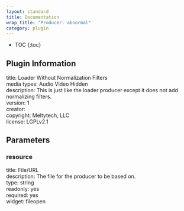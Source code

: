```yaml
---
layout: standard
title: Documentation
wrap_title: "Producer: abnormal"
category: plugin
---
```

* TOC
{:toc}

## Plugin Information

title: Loader Without Normalization Filters  
media types:
Audio  Video  Hidden  
description: This is just like the loader producer except it does not add normalizing filters.  
version: 1  
creator:   
copyright: Meltytech, LLC  
license: LGPLv2.1  

## Parameters

### resource

title: File/URL    
description:
The file for the producer to be based on.  
type: string  
readonly: yes  
required: yes  
widget: fileopen  

